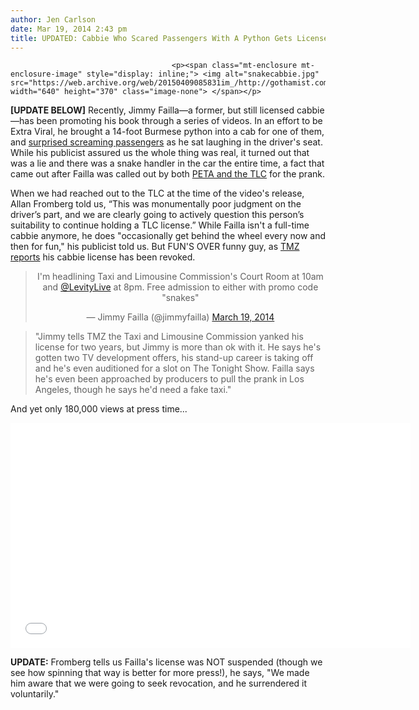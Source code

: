 ```yaml
---
author: Jen Carlson
date: Mar 19, 2014 2:43 pm
title: UPDATED: Cabbie Who Scared Passengers With A Python Gets License Suspended
---
```


	
										<p><span class="mt-enclosure mt-enclosure-image" style="display: inline;"> <img alt="snakecabbie.jpg" src="https://web.archive.org/web/20150409085831im_/http://gothamist.com/attachments/arts_jen/snakecabbie.jpg" width="640" height="370" class="image-none"> </span></p>

<p><strong>[UPDATE BELOW]</strong> Recently, Jimmy Failla&#x2014;a former, but still licensed cabbie&#x2014;has been promoting his book through a series of videos. In an effort to be Extra Viral, he brought a 14-foot Burmese python into a cab for one of them, and <a href="https://web.archive.org/web/20150409085831/http://gothamist.com/2014/03/10/worst_cabbie_ever_surprises_passeng.php">surprised screaming passengers</a> as he sat laughing in the driver&apos;s seat. While his publicist assured us the whole thing was real, it turned out that was a lie and there was a snake handler in the car the entire time, a fact that came out after Failla was called out by both <a href="https://web.archive.org/web/20150409085831/http://gothamist.com/2014/03/11/snake_cab_peta.php">PETA and the TLC</a> for the prank.</p>

<p>When we had reached out to the TLC at the time of the video&apos;s release, Allan Fromberg told us, &#x201C;This was monumentally poor judgment on the driver&#x2019;s part, and we are clearly going to actively question this person&#x2019;s suitability to continue holding a TLC license.&#x201D; While Failla isn&apos;t a full-time cabbie anymore, he does &quot;occasionally get behind the wheel every now and then for fun,&quot; his publicist told us. But FUN&apos;S OVER funny guy, as <a href="https://web.archive.org/web/20150409085831/http://www.tmz.com/2014/03/19/snakes-in-a-cab-license-suspended/#ixzz2wQoKfQOj">TMZ reports</a> his cabbie license has been revoked. </p>

<center><blockquote class="twitter-tweet" lang="en"><p>I&apos;m headlining Taxi and Limousine Commission&apos;s Court Room at 10am and <a href="https://web.archive.org/web/20150409085831/https://twitter.com/LevityLive">@LevityLive</a> at 8pm. Free admission to either with promo code &quot;snakes&quot;</p>&#x2014; Jimmy Failla (@jimmyfailla) <a href="https://web.archive.org/web/20150409085831/https://twitter.com/jimmyfailla/statuses/446258800538824704">March 19, 2014</a></blockquote>
<script async src="//web.archive.org/web/20150409085831js_/http://platform.twitter.com/widgets.js" charset="utf-8"></script></center>

<blockquote>&quot;Jimmy tells TMZ the Taxi and Limousine Commission yanked his license for two years, but Jimmy is more than ok with it. He says he&apos;s gotten two TV development offers, his stand-up career is taking off and he&apos;s even auditioned for a slot on The Tonight Show. Failla says he&apos;s even been approached by producers to pull the prank in Los Angeles, though he says he&apos;d need a fake taxi.&quot;</blockquote>

<p>And yet only 180,000 views at press time...</p>

<p><iframe width="640" height="360" src="//web.archive.org/web/20150409085831if_/http://www.youtube.com/embed/aqdzvPrMjJE" frameborder="0" allowfullscreen></iframe></p>

<p><strong>UPDATE:</strong> Fromberg tells us Failla&apos;s license was NOT suspended (though we see how spinning that way is better for more press!), he says, &quot;We made him aware that we were going to seek revocation, and he surrendered it voluntarily.&quot;</p>					
										
									
				